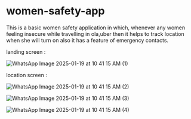 # women-safety-app
This is a basic women safety application in which, whenever any women feeling insecure while travelling in ola,uber then it helps to track location when she will turn on also it has a feature of emergency contacts.

landing screen :

![WhatsApp Image 2025-01-19 at 10 41 15 AM (1)](https://github.com/user-attachments/assets/4ab7167a-dd81-4aab-a4eb-da5426a8a4cb)

location screen :

![WhatsApp Image 2025-01-19 at 10 41 15 AM (2)](https://github.com/user-attachments/assets/6df7b9e8-711a-43b2-a57c-166a5076fb27)


![WhatsApp Image 2025-01-19 at 10 41 15 AM (3)](https://github.com/user-attachments/assets/8fd2a925-4090-4689-bdf4-8b0ceef26c06)


![WhatsApp Image 2025-01-19 at 10 41 15 AM (4)](https://github.com/user-attachments/assets/ee7fe990-567f-4eca-bd92-d94bb58efc6f)








